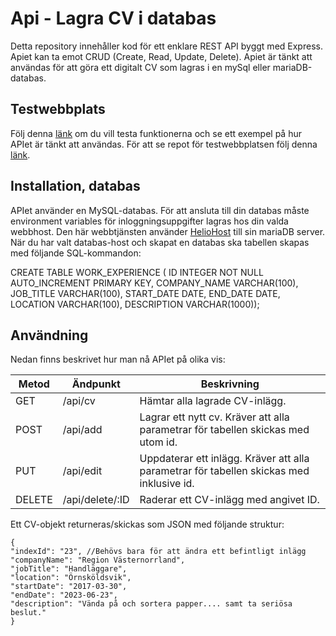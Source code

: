 # Api - Lagra CV i databas
Detta repository innehåller kod för ett enklare REST API byggt med Express. Apiet kan ta emot CRUD (Create, Read, Update, Delete). Apiet är tänkt att användas för att göra ett digitalt CV som lagras i en mySql eller mariaDB-databas.

## Testwebbplats
Följ denna [länk](https://dt207g-moment2-frontend.netlify.app/) om du vill testa funktionerna och se ett exempel på hur APIet är tänkt att användas. För att se repot för testwebbplatsen följ denna [länk](https://github.com/MarkusVickman/dt207g-moment2-frontend).

## Installation, databas
APIet använder en MySQL-databas. För att ansluta till din databas måste environment variables för inloggningsuppgifter lagras hos din valda webbhost. Den här webbtjänsten använder [HelioHost](https://heliohost.org/) till sin mariaDB server. När du har valt databas-host och skapat en databas ska tabellen skapas med följande SQL-kommandon:

CREATE TABLE WORK_EXPERIENCE (
ID              INTEGER NOT NULL AUTO_INCREMENT PRIMARY KEY,
COMPANY_NAME    VARCHAR(100),
JOB_TITLE       VARCHAR(100),
START_DATE      DATE,
END_DATE        DATE,
LOCATION        VARCHAR(100),
DESCRIPTION     VARCHAR(1000));

## Användning
Nedan finns beskrivet hur man nå APIet på olika vis:

|Metod  |Ändpunkt        |Beskrivning                                                                             |
|-------|----------------|----------------------------------------------------------------------------------------|
|GET    |/api/cv         |Hämtar alla lagrade CV-inlägg.                                                          |
|POST   |/api/add        |Lagrar ett nytt cv. Kräver att alla parametrar för tabellen skickas med utom id.        |
|PUT    |/api/edit       |Uppdaterar ett inlägg. Kräver att alla parametrar för tabellen skickas med inklusive id.|
|DELETE |/api/delete/:ID |Raderar ett CV-inlägg med angivet ID.                                                   |

Ett CV-objekt returneras/skickas som JSON med följande struktur:
```
{
"indexId": "23", //Behövs bara för att ändra ett befintligt inlägg
"companyName": "Region Västernorrland",
"jobTitle": "Handläggare",
"location": "Örnsköldsvik",
"startDate": "2017-03-30",
"endDate": "2023-06-23",
"description": "Vända på och sortera papper.... samt ta seriösa beslut."
}
```
